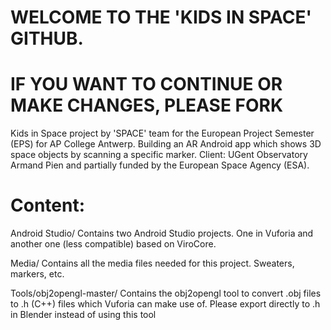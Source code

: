 # WELCOME TO THE 'KIDS IN SPACE' GITHUB.
# IF YOU WANT TO CONTINUE OR MAKE CHANGES, PLEASE FORK

Kids in Space project by 'SPACE' team for the European Project Semester (EPS) for AP College Antwerp. Building an AR Android app which shows 3D space objects by scanning a specific marker. Client: UGent Observatory Armand Pien and partially funded by the European Space Agency (ESA).

# Content:

Android Studio/
Contains two Android Studio projects. One in Vuforia and another one (less compatible) based on ViroCore.

Media/
Contains all the media files needed for this project. Sweaters, markers, etc.

Tools/obj2opengl-master/
Contains the obj2opengl tool to convert .obj files to .h (C++) files which Vuforia can make use of. Please export directly to .h in Blender instead of using this tool
